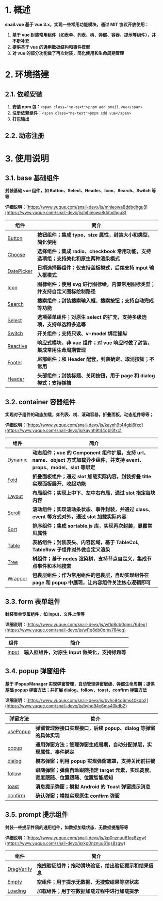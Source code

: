 # 1. **概述**

**snail.vue 基于 vue 3.x，实现一些常用功能模块，通过 MIT 协议开放使用：**

1. **基于 vue 封装常用组件（如表单、列表、树、弹窗、容器、提示等组件），并不断补充**
2. **提供基于 vue 的通用数据结构和事件模型**
3. **对 vue 的部分功能做了再次封装，简化使用和生命周期管理**

# 2. **环境搭建**

## 2.1. **依赖安装**

1. **安装 npm 包：**`<span class="ne-text">pnpm add snail.vue</span>`
2. **注册依赖组件：**`<span class="ne-text">pnpm add vue</span>`
3. **打包输出**

## 2.2. **动态注册**

# 3. **使用说明**

## 3.1. **base 基础组件**

**封装基础 vue 组件，如 Button、Select、Header、Icon、Search、Switch 等等**

**详细说明：**[https://www.yuque.com/snail-devx/js/mhieowa8ddbdhgu8](https://www.yuque.com/snail-devx/js/mhieowa8ddbdhgu8)

| **组件**                                                                 | **简介**                                                                             |
| ------------------------------------------------------------------------ | ------------------------------------------------------------------------------------ |
| [Button](https://www.yuque.com/snail-devx/js/mhieowa8ddbdhgu8#s1zYq)     | **按钮组件；集成 type、size 属性，封装大小和类型，简化使用**                         |
| [Choose](https://www.yuque.com/snail-devx/js/mhieowa8ddbdhgu8#gCenb)     | **选择组件；集成 radio、checkbook 常用功能，支持选项组；支持美化和原生两种渲染模式** |
| [DatePicker](https://www.yuque.com/snail-devx/js/mhieowa8ddbdhgu8#je00A) | **日期选择器组件；仅支持盖板模式，后续支持 input 输入框模式**                        |
| [Icon](https://www.yuque.com/snail-devx/js/mhieowa8ddbdhgu8#xf4og)       | **图标组件；使用 svg 进行图标绘，内置常用图标类型；并支持自定义图标绘制路径**        |
| [Search](https://www.yuque.com/snail-devx/js/mhieowa8ddbdhgu8#VoyjZ)     | **搜索组件；封装搜索输入框、搜索按钮；支持自动完成等功能**                           |
| [Select](https://www.yuque.com/snail-devx/js/mhieowa8ddbdhgu8#NPAQL)     | **选项菜单组件；对原生 select 的扩充，支持多级选项，支持单选和多选等**               |
| [Switch](https://www.yuque.com/snail-devx/js/mhieowa8ddbdhgu8#sOSDT)     | **开关组件；支持只读、v-model 绑定操纵**                                             |
| [Reactive](https://www.yuque.com/snail-devx/js/mhieowa8ddbdhgu8#LzpHK)   | **响应式模块，非 vue 组件；对 vue 响应时做了封装，集成常用生命周期管理**             |
| [Footer](https://www.yuque.com/snail-devx/js/mhieowa8ddbdhgu8#Mk0Pf)     | **尾部组件；和 Header 配套，封装确定、取消按钮；不常用**                             |
| [Header](https://www.yuque.com/snail-devx/js/mhieowa8ddbdhgu8#jQkjV)     | **头部组件；封装标题、关闭按钮，用于 page 和 dialog 模式；支持插槽**                 |

## 3.2. **container 容器组件**

**实现对子组件的动态加载，如列表、树、滚动容器，折叠面板，动态组件等等；**

**详细说明：**[https://www.yuque.com/snail-devx/js/kaynh9t44gbl6fxc](https://www.yuque.com/snail-devx/js/kaynh9t44gbl6fxc)

| **组件**                                                              | **简介**                                                                                                                  |
| --------------------------------------------------------------------- | ------------------------------------------------------------------------------------------------------------------------- |
| [Dynamic](https://www.yuque.com/snail-devx/js/kaynh9t44gbl6fxc#NNGJt) | **动态组件；vue 的 Component 组件扩展，支持 url、name、object 方式加载异步组件，并支持 event、props、model、slot 等绑定** |
| [Fold](https://www.yuque.com/snail-devx/js/kaynh9t44gbl6fxc#sJOfO)    | **折叠面板组件；通过 slot 加载实际内容，封装折叠 title 实现面板展开、收起功能**                                           |
| [Layout](https://www.yuque.com/snail-devx/js/kaynh9t44gbl6fxc#lGmps)  | **布局组件；实现上中下、左中右布局，通过 slot 指定每块内容**                                                              |
| [Scroll](https://www.yuque.com/snail-devx/js/kaynh9t44gbl6fxc#IcwVh)  | **滚动组件；实现滚动条状态、事件封装，并通过 class、event 等方式对外，通过 slot 加载实际内容**                            |
| [Sort](https://www.yuque.com/snail-devx/js/kaynh9t44gbl6fxc#dKA7E)    | **排序组件；集成 sortable.js 库，实现再次封装，暴露常见属性**                                                             |
| [Table](https://www.yuque.com/snail-devx/js/kaynh9t44gbl6fxc#UViu6)   | **表格组件；封装表头、内容区域，基于 TableCol、TableRow 子组件对外做自定义渲染**                                          |
| [Tree](https://www.yuque.com/snail-devx/js/kaynh9t44gbl6fxc#tKdSd)    | **树组件；基于 nodes 渲染树，支持节点自定义，集成节点事件和本地搜索**                                                     |
| [Wrapper](https://www.yuque.com/snail-devx/js/kaynh9t44gbl6fxc#gita6) | **包裹层组件；作为常用组件的包裹层，自动实现组件在 page 和 popup 中展现，让内容组件关注核心逻辑即可**                     |

## 3.3. **form 表单组件**

**封装表单专属组件，如 input、文件上传等**

**详细说明：**[https://www.yuque.com/snail-devx/js/wl1q8db0qms764eg](https://www.yuque.com/snail-devx/js/wl1q8db0qms764eg)

| **组件**                                                            | **简介**                                        |
| ------------------------------------------------------------------- | ----------------------------------------------- |
| [Input](https://www.yuque.com/snail-devx/js/wl1q8db0qms764eg#lw7O6) | **输入框组件，对原生 input 做美化，支持标题等** |

## 3.4. **popup 弹窗组件**

**基于 IPopupManager 实现弹窗管理，自动管理弹窗层级、弹窗生命周期；提供基础 popup 弹窗方法；并扩展 dialog、follow、toast、confirm 弹窗方法**

**详细说明：**[https://www.yuque.com/snail-devx/js/byho94c6ms40kdb2](https://www.yuque.com/snail-devx/js/byho94c6ms40kdb2)

| **弹窗方法**                                                           | **简介**                                                                               |
| ---------------------------------------------------------------------- | -------------------------------------------------------------------------------------- |
| [usePopup](https://www.yuque.com/snail-devx/js/byho94c6ms40kdb2#MF7uV) | **弹窗管理器接口实现接口，后续 popup、dialog 等弹窗的具体实现**                        |
| [popup](https://www.yuque.com/snail-devx/js/byho94c6ms40kdb2#gppwu)    | **通用弹窗方法；管理弹窗生成周期，自动分配弹层，实现属性、事件绑定**                   |
| [dialog](https://www.yuque.com/snail-devx/js/byho94c6ms40kdb2#YZ42j)   | **模态弹窗；利用 popup 实现弹窗遮罩，支持关闭前拦截**                                  |
| [follow](https://www.yuque.com/snail-devx/js/byho94c6ms40kdb2#lMTk5)   | **跟随弹窗；弹窗自动跟随指定 target 元素，实现高度、宽度跟随、位置跟随、位置智能感知** |
| [toast](https://www.yuque.com/snail-devx/js/byho94c6ms40kdb2#FWNH1)    | **消息提示弹窗；模拟 Android 的 Toast 弹窗提示消息**                                   |
| [confirm](https://www.yuque.com/snail-devx/js/byho94c6ms40kdb2#wohc0)  | **确认弹窗；模拟实现原生 confirm 弹窗**                                                |

## 3.5. **prompt 提示组件**

**封装一些提示性质的通用组件，如数据加载状态、无数据提醒等等**

**详细说明：**[https://www.yuque.com/snail-devx/js/kp0nznuu61qs8zgw](https://www.yuque.com/snail-devx/js/kp0nznuu61qs8zgw)

| **组件**                                                                 | **简介**                                               |
| ------------------------------------------------------------------------ | ------------------------------------------------------ |
| [DragVerify](https://www.yuque.com/snail-devx/js/kp0nznuu61qs8zgw#YN3YF) | **拖拽验证组件；拖动滑块验证，给出验证提示和结果信息** |
| [Empty](https://www.yuque.com/snail-devx/js/kp0nznuu61qs8zgw#qZsqi)      | **空组件；用于提示无数据、无搜索结果等空状态**         |
| [Loading](https://www.yuque.com/snail-devx/js/kp0nznuu61qs8zgw#IuBmQ)    | **加载组件；用于在数据加载过程中进行加载提示**         |
